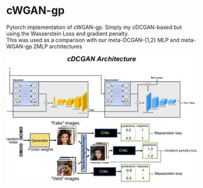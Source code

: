 # cWGAN-gp
Pytorch implementation of cWGAN-gp. Simply my cDCGAN-based but using the Wasserstein Loss and gradient penalty.<br />
This was used as a comparison with our meta-DCGAN-{1,2} MLP and meta-WGAN-gp 2MLP architectures<br />

![](cDCGAN.png)
![](WGAN-gp.png)
